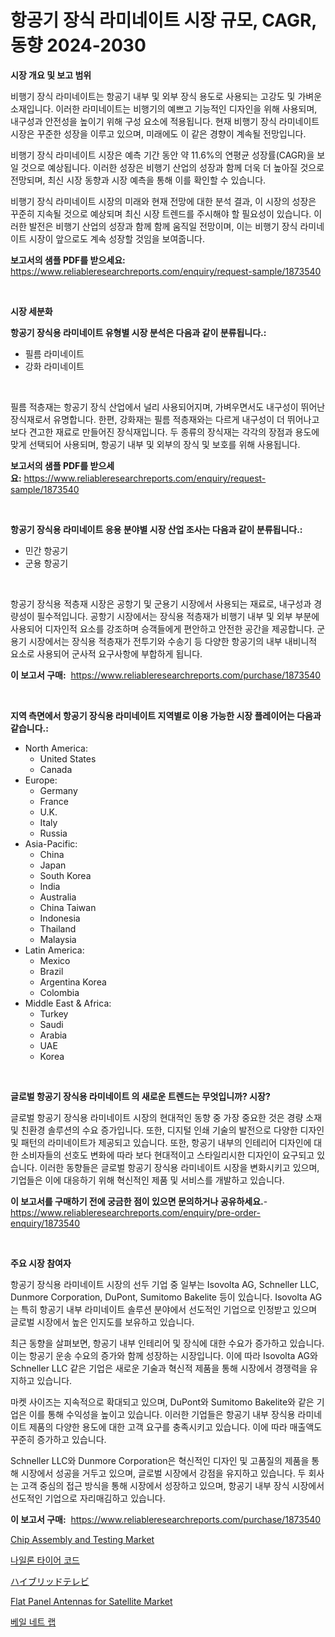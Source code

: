 <p><h1>항공기 장식 라미네이트 시장 규모, CAGR, 동향 2024-2030</h1></p><p><strong>시장 개요 및 보고 범위</strong></p>
<p><p>비행기 장식 라미네이트는 항공기 내부 및 외부 장식 용도로 사용되는 고강도 및 가벼운 소재입니다. 이러한 라미네이트는 비행기의 예쁘고 기능적인 디자인을 위해 사용되며, 내구성과 안전성을 높이기 위해 구성 요소에 적용됩니다. 현재 비행기 장식 라미네이트 시장은 꾸준한 성장을 이루고 있으며, 미래에도 이 같은 경향이 계속될 전망입니다.</p><p>비행기 장식 라미네이트 시장은 예측 기간 동안 약 11.6%의 연평균 성장률(CAGR)을 보일 것으로 예상됩니다. 이러한 성장은 비행기 산업의 성장과 함께 더욱 더 높아질 것으로 전망되며, 최신 시장 동향과 시장 예측을 통해 이를 확인할 수 있습니다.</p><p>비행기 장식 라미네이트 시장의 미래와 현재 전망에 대한 분석 결과, 이 시장의 성장은 꾸준히 지속될 것으로 예상되며 최신 시장 트렌드를 주시해야 할 필요성이 있습니다. 이러한 발전은 비행기 산업의 성장과 함께 함께 움직일 전망이며, 이는 비행기 장식 라미네이트 시장이 앞으로도 계속 성장할 것임을 보여줍니다.</p></p>
<p><strong>보고서의 샘플 PDF를 받으세요:</strong> <a href="https://www.reliableresearchreports.com/enquiry/request-sample/1873540">https://www.reliableresearchreports.com/enquiry/request-sample/1873540</a></p>
<p>&nbsp;</p>
<p><strong>시장 세분화</strong></p>
<p><strong>항공기 장식용 라미네이트 유형별 시장 분석은 다음과 같이 분류됩니다.:</strong></p>
<p><ul><li>필름 라미네이트</li><li>강화 라미네이트</li></ul></p>
<p>&nbsp;</p>
<p><p>필름 적층재는 항공기 장식 산업에서 널리 사용되어지며, 가벼우면서도 내구성이 뛰어난 장식재로서 유명합니다. 한편, 강화재는 필름 적층재와는 다르게 내구성이 더 뛰어나고 보다 견고한 재료로 만들어진 장식재입니다. 두 종류의 장식재는 각각의 장점과 용도에 맞게 선택되어 사용되며, 항공기 내부 및 외부의 장식 및 보호를 위해 사용됩니다.</p></p>
<p><strong>보고서의 샘플 PDF를 받으세요:</strong>&nbsp;<a href="https://www.reliableresearchreports.com/enquiry/request-sample/1873540">https://www.reliableresearchreports.com/enquiry/request-sample/1873540</a></p>
<p>&nbsp;</p>
<p><strong> 항공기 장식용 라미네이트 응용 분야별 시장 산업 조사는 다음과 같이 분류됩니다.:</strong></p>
<p><ul><li>민간 항공기</li><li>군용 항공기</li></ul></p>
<p>&nbsp;</p>
<p><p>항공기 장식용 적층재 시장은 공항기 및 군용기 시장에서 사용되는 재료로, 내구성과 경량성이 필수적입니다. 공항기 시장에서는 장식용 적층재가 비행기 내부 및 외부 부분에 사용되어 디자인적 요소를 강조하며 승객들에게 편안하고 안전한 공간을 제공합니다. 군용기 시장에서는 장식용 적층재가 전투기와 수송기 등 다양한 항공기의 내부 내비니적 요소로 사용되어 군사적 요구사항에 부합하게 됩니다.</p></p>
<p><strong>이 보고서 구매:</strong>&nbsp; <a href="https://www.reliableresearchreports.com/purchase/1873540">https://www.reliableresearchreports.com/purchase/1873540</a></p>
<p>&nbsp;</p>
<p><strong>지역 측면에서 항공기 장식용 라미네이트 지역별로 이용 가능한 시장 플레이어는 다음과 같습니다.:</strong></p>
<p><ul>
    <li>
        North America:
        <ul>
            <li>United States</li>
            <li>Canada</li>
        </ul>
    </li>
    <li>
        Europe:
        <ul>
            <li>Germany</li>
            <li>France</li>
            <li>U.K.</li>
            <li>Italy</li>
            <li>Russia</li>
        </ul>
    </li>
    <li>
        Asia-Pacific:
        <ul>
            <li>China</li>
            <li>Japan</li>
            <li>South Korea</li>
            <li>India</li>
            <li>Australia</li>
            <li>China Taiwan</li>
            <li>Indonesia</li>
            <li>Thailand</li>
            <li>Malaysia</li>
        </ul>
    </li>
    <li>
        Latin America:
        <ul>
            <li>Mexico</li>
            <li>Brazil</li>
            <li>Argentina Korea</li>
            <li>Colombia</li>
        </ul>
    </li>
    <li>
        Middle East & Africa:
        <ul>
            <li>Turkey</li>
            <li>Saudi</li>
            <li>Arabia</li>
            <li>UAE</li>
            <li>Korea</li>
        </ul>
    </li>
    </ul></p>
<p>&nbsp;</p>
<p><strong>글로벌 항공기 장식용 라미네이트 의 새로운 트렌드는 무엇입니까? 시장?</strong></p>
<p><p>글로벌 항공기 장식용 라미네이트 시장의 현대적인 동향 중 가장 중요한 것은 경량 소재 및 친환경 솔루션의 수요 증가입니다. 또한, 디지털 인쇄 기술의 발전으로 다양한 디자인 및 패턴의 라미네이트가 제공되고 있습니다. 또한, 항공기 내부의 인테리어 디자인에 대한 소비자들의 선호도 변화에 따라 보다 현대적이고 스타일리시한 디자인이 요구되고 있습니다. 이러한 동향들은 글로벌 항공기 장식용 라미네이트 시장을 변화시키고 있으며, 기업들은 이에 대응하기 위해 혁신적인 제품 및 서비스를 개발하고 있습니다.</p></p>
<p><strong>이 보고서를 구매하기 전에 궁금한 점이 있으면 문의하거나 공유하세요.</strong>- <a href="https://www.reliableresearchreports.com/enquiry/pre-order-enquiry/1873540">https://www.reliableresearchreports.com/enquiry/pre-order-enquiry/1873540</a></p>
<p>&nbsp;</p>
<p><strong>주요 시장 참여자</strong></p>
<p><p>항공기 장식용 라미네이트 시장의 선두 기업 중 일부는 Isovolta AG, Schneller LLC, Dunmore Corporation, DuPont, Sumitomo Bakelite 등이 있습니다. Isovolta AG는 특히 항공기 내부 라미네이트 솔루션 분야에서 선도적인 기업으로 인정받고 있으며 글로벌 시장에서 높은 인지도를 보유하고 있습니다.</p><p>최근 동향을 살펴보면, 항공기 내부 인테리어 및 장식에 대한 수요가 증가하고 있습니다. 이는 항공기 운송 수요의 증가와 함께 성장하는 시장입니다. 이에 따라 Isovolta AG와 Schneller LLC 같은 기업은 새로운 기술과 혁신적 제품을 통해 시장에서 경쟁력을 유지하고 있습니다.</p><p>마켓 사이즈는 지속적으로 확대되고 있으며, DuPont와 Sumitomo Bakelite와 같은 기업은 이를 통해 수익성을 높이고 있습니다. 이러한 기업들은 항공기 내부 장식용 라미네이트 제품의 다양한 용도에 대한 고객 요구를 충족시키고 있습니다. 이에 따라 매출액도 꾸준히 증가하고 있습니다.</p><p>Schneller LLC와 Dunmore Corporation은 혁신적인 디자인 및 고품질의 제품을 통해 시장에서 성공을 거두고 있으며, 글로벌 시장에서 강점을 유지하고 있습니다. 두 회사는 고객 중심의 접근 방식을 통해 시장에서 성장하고 있으며, 항공기 내부 장식 시장에서 선도적인 기업으로 자리매김하고 있습니다.</p></p>
<p><strong>이 보고서 구매:</strong>&nbsp;&nbsp;<a href="https://www.reliableresearchreports.com/purchase/1873540">https://www.reliableresearchreports.com/purchase/1873540</a></p>
<p><p><a href="https://issuu.com/reportprime-2/docs/chip-assembly-and-testing-market-size-2030.pptx">Chip Assembly and Testing Market</a></p><p><a href="https://github.com/plelbej847484502/Market-Research-Report-List-1/blob/main/97066402708.md">나일론 타이어 코드</a></p><p><a href="https://github.com/oafhukehf4709715/Market-Research-Report-List-1/blob/main/82357513076.md">ハイブリッドテレビ</a></p><p><a href="https://issuu.com/reportprime-2/docs/flat-panel-antennas-for-satellite-market-size-2030">Flat Panel Antennas for Satellite Market</a></p><p><a href="https://medium.com/@robertojones8678/%EB%B2%A0%EC%9D%BC-%EB%84%B7-%EB%9E%A9-%EC%8B%9C%EC%9E%A5-2031%EB%85%84%EA%B9%8C%EC%A7%80-%EC%84%B1%EA%B3%B5%EC%A0%81%EC%9D%B8-%EB%B9%84%EC%A6%88%EB%8B%88%EC%8A%A4-%EC%A0%84%EB%9E%B5%EC%9D%98-%ED%95%B5%EC%8B%AC-da8a1540a72f">베일 네트 랩</a></p></p>
